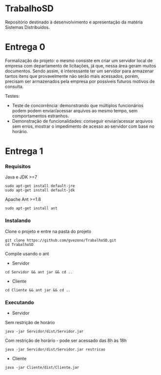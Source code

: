 # TrabalhoSD
Repositório destinado à desenvolvimento e apresentação da matéria Sistemas Distribuídos.

# Entrega 0
Formalização do projeto: o mesmo consiste em criar um servidor local de empresa com departamento de licitações, já que, nessa área geram muitos documentos. Sendo assim, é interessante ter um servidor para armazenar tantos itens que provavelmente não serão mais acessados, porém, precisam ser armazenados pela empresa por possíveis futuros motivos de consulta.

Testes:
  - Teste de concorrência: demonstrando que múltiplos funcionários podem podem enviar/acessar arquivos ao mesmo tempo, sem comportamentos estranhos.
  - Demonstração de funcionalidades: conseguir enviar/acessar arquivos sem erros, mostrar o impedimento de acesso ao servidor com base no horário.

# Entrega 1
### Requisitos
Java e JDK >=7
```
sudo apt-get install default-jre
sudo apt-get install default-jdk
```
Apache Ant >=1.8
```
sudo apt-get install ant
```

### Instalando
Clone o projeto e entre na pasta do projeto
```
git clone https://github.com/gvezono/TrabalhoSD.git
cd TrabalhoSD
```

Compile usando o ant

  - Servidor
```
cd Servidor && ant jar && cd ..
```
  - Cliente
```
cd Cliente && ant jar && cd ..
```

### Executando
  - Servidor

Sem restrição de horário
```
java -jar Servidor/dist/Servidor.jar
```
Com restrição de horário - pode ser acessado das 8h às 18h
```
java -jar Servidor/dist/Servidor.jar restricao
```
  - Cliente
```
java -jar Cliente/dist/Cliente.jar
```
